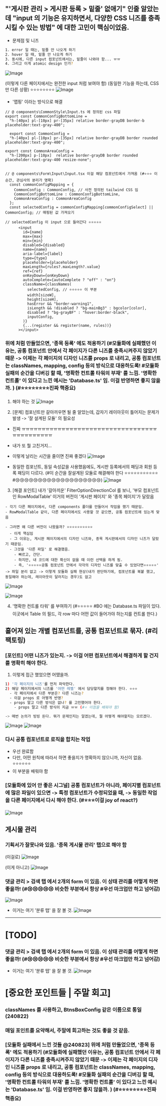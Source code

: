 




## "'게시판 관리 > 게시판 등록 > 밑줄' 없애기" 인줄 알았는데 "input 의 기능은 유지하면서, 다양한 CSS 니즈를 충족시킬 수 있는 방법" 에 대한 고민이 핵심이었음. 

- 문제점 및 니즈 
```bash
1. error 일 때는, 밑줄 안 나오게 하기 
2. hover 일 때, 밑줄 안 나오게 하기
3. 동시에, 다른 input 컴포넌트에서는, 밑줄이 나와야 함... ㅠㅠ 
4. 그리고 이게 atomic design 인가? 
```

![Image](https://i.imgur.com/ls720lF.png)

(이렇게 다른 페이지에서는 완전한 input 처럼 보여야 함)
(동일한 기능을 하는데, CSS만 다른 상황) ⭐⭐⭐⭐⭐⭐⭐⭐ 
![Image](https://i.imgur.com/Pau6GSV.png)



- '맵핑' 이라는 방식으로 해결 
```JSX
// @ components\CommonStyle\Input.ts 에 정의된 css 파일
export const CommonConfigBottomLine =
  "h-[40px] pl-[10px] pr-[35px] relative border-grayDB border-b  placeholder:text-gray-400";

  export const CommonConfig =
  "h-[40px] pl-[10px] pr-[35px] relative border-grayDB border rounded placeholder:text-gray-400";

export const CommonAreaConfig =
  "h-[200px] p-[10px]  relative border-grayDB border rounded placeholder:text-gray-400 resize-none";


// @ components\Form\Input\Input.tsx 이걸 해당 컴포넌트에서 가져옴 (#⭐⭐⭐ 이 순간, 관심사의 분리가 명확)
  const commonConfigMapping = {
    CommonConfig : CommonConfig, // 사전 정의된 tailwind CSS 임
    CommonConfigBottomLine : CommonConfigBottomLine, 
    CommonAreaConfig : CommonAreaConfig
  };
  const selectedConfig = commonConfigMapping[commonConfigSelect] || CommonConfig; // 매핑된 값 가져오기

// selectedConfig 이 input 으로 들어간다 ⭐⭐⭐⭐⭐
      <input
        id={name}
        max={max}
        min={min}
        disabled={disabled}
        name={name}
        aria-label={label}
        type={type}
        placeholder={placeholder}
        maxLength={rules?.maxLength?.value}
        ref={ref}
        onKeyDown={onKeyDown}
        autoComplete={autoComplete ? "off" : "on"}
        className={classNames(
          selectedConfig, // ⭐⭐⭐⭐⭐ 이 부분
          width[sizeW],
          height[sizeH],
          hasError && "border-warning1",
          isLength && !disabled ? "bg-mainBg3" : bgcolor[color],
          disabled ? "bg-grayBF" : "hover:border-black",
          inputConfig,
        )}
        {...(register && register(name, rules))}
      ></input>
```


### 위에 처럼 만들었으면, '종목 등록' 에도 적용하기 (#모듈화에 실패했던 이유는, 공통 컴포넌트 안에서 각 페이지가 다른 니즈를 충족시켜주지 않았기 때문 -> 이제는 각 페이지의 디자인 니즈를 props 로 내리고, 공통 컴포넌트는 classNames, mapping, config 등의 방식으로 대응하도록! #모듈화 실패의 순간을 디버깅 할 때, '명확한 컨트롤 타워의 부재' 를 느낌. '명확한 컨트롤' 이 있다고 느낀 예시는 'Database.ts' 임. 이걸 반영하면 좋지 않을까. ) (#⭐⭐⭐⭐⭐⭐⭐⭐진짜 핵중요)

1. 해야 하는 것 
![Image](https://i.imgur.com/HKfz89c.png)


2. [문제] 컴포넌트만 갈아끼우면 될 줄 알았는데, 갑자기 레이아웃이 틀어지는 문제가 발생 -> '잘 설계된 모듈' 의 필요성 
  - 진짜 ㅠㅠㅠㅠㅠㅠㅠㅠㅠㅠㅠㅠㅠㅠㅠㅠㅠㅠㅠㅠㅠㅠㅠㅠㅠㅠㅠㅠㅠㅠㅠㅠㅠㅠㅠㅠㅠㅠㅠㅠㅠㅠㅠㅠ
  - 내가 또 뭘 고친거지...
  - 이렇게 날리는 시간을 줄이면 진짜 좋겠다 
![Image](https://i.imgur.com/7BZOli4.png)

- 동일한 컴포넌트, 동일 속성값을 사용했음에도, 게시판 등록에서의 패딩과 회원 등록 패딩이 다르다. (#이 순간을 잘설계된 모듈로 해결해야 한다 ⭐⭐⭐⭐⭐⭐⭐⭐⭐⭐⭐ #😢😢😢😢😢😢😢😢😢😢😢😢😢😢😢😢😢😢😢)
![Image](https://i.imgur.com/2vuXsKH.png)

3. [해결 포인트] 내가 '갈아끼운' FilterOptionDirectionCol 를 보니, '부모 컴포넌트인 RowModalTable' 이거의 버전이 '게시판 페이지' 와 '종목 페이지'가 달랐음

```
- 각기 다른 페이지에서, 다른 components 폴더를 만들어서 작업을 했기 때문임. 
- RowModalTable 같이, 다른 페이지에서도 사용할 것 같으면, 공통 컴포넌트에 있는게 맞음 

- 그러면 왜 다른 버전이 나왔을까? ⭐⭐⭐⭐⭐⭐⭐⭐⭐⭐ 
  - 이게 핵심임 
  - 그 이유는, 게시판 페이지에서의 디자인 니즈와, 종목 게시판에서의 디자인 니즈가 달랐기 때문임. 
  - 그것을 '다른 파일' 로 해결했음. 
    - 빠르고, 간단.
    - 하지만, 내 코드에 대한 확신이 없을 때 이런 선택을 하게 됨. 
    - 즉, '⭐⭐⭐⭐⭐공통 컴포넌트 안에서 각각의 디자인 니즈를 맞출 수 있었다면⭐⭐⭐⭐⭐' -> 파일 분리 없고 -> 이렇게 모듈화 실패 현상(내가 판단하기에, 컴포넌트를 복붙 했고, 동일해야 하는데, 레이아웃이 달라지는 경우)도 없고 
```

![Image](https://i.imgur.com/rITt8ub.png)

![Image](https://i.imgur.com/ydrFmdw.png)


4. '명확한 컨트롤 타워' 를 부여하기 (#⭐⭐⭐⭐⭐ #BO 에는 Database.ts 파일이 있다. 이곳에서 Table 의 필드, 각 row 마다 어떤 값이 들어가야 하는지를 컨트롤 한다.)



## 흩어져 있는 개별 컴포넌트를, 공통 컴포넌트로 묶자. (#리팩토링)

### [포인트] 어떤 니즈가 있는지. -> 이걸 어떤 컴포넌트에서 해결하게 할 건지를 명확히 해야 한다. 

1. 이렇게 접근 했었으면 어땠을까.
```bash
1) '각 페이지의 니즈'를 먼저 파악한다. 
2) 해당 페이지에서의 니즈를 '어떤 레벨' 에서 담당할지를 정해야 한다. ⭐⭐⭐ 
  - 각 페이지에서 다른 부분은? 다른 니즈는? 
  - 이걸 props 로 어떻게 반영? 
  - props 말고 다른 방식은 없나? 를 고민했어야 한다. 
    - props 말고 다른 방식이 지금 ㅠㅠ (#⭐ 이점을 배워야 함) 

-> 매번 논의가 빙빙 돈다. 뭐가 문제인지는 알겠는데, 뭘 어떻게 해야할지는 모르겠다.
```
![Image](https://i.imgur.com/LsTqAh4.png)
![Image](https://i.imgur.com/x6j9Y0S.png)


### 다시 공통 컴포넌트로 로직을 합치는 작업 

- 우선 완료함 
- 다만, 어떤 원칙에 따라서 하면 좋을지가 명확하지 않으니까, 자신이 없음. ⭐⭐⭐⭐⭐⭐
- 이 부분을 배워야 함 


### [모듈화에 있어 안 좋은 시그널] 공통 컴포넌트가 아니라, 페이지별 컴포넌트에 많은 파일이 있으면 -> 특정 컴포넌트가 수정되었을 때, -> 동일한 작업을 다른 페이지에서 다시 해야 한다. (#⭐⭐⭐이걸 joy of react?)

![Image](https://i.imgur.com/ZpGO6Nf.png)


## 게시물 관리 

### 기획서가 잘못나와 있음. '종목 게시물 관리' 탭으로 해야 함 

(이걸로)
![Image](https://i.imgur.com/Lon0S3W.png)


(이게 아니고)
![Image](https://i.imgur.com/Kwvt2iY.png)


### 댓글 관리 > 검색 탭 에서 2개의 form 이 있음. 이 상태 관리를 어떻게 하면 좋을까! (#😢😢😢😢😢 비슷한 부분에서 항상 #우선 마크업만 하고 넘어감)

![Image](https://i.imgur.com/NqJKQ8I.png)

- 이거는 여기 '분류 탭' 을 잘 볼 것.
![Image](https://i.imgur.com/yuKI5I5.png)




---

# [TODO]
### 댓글 관리 > 검색 탭 에서 2개의 form 이 있음. 이 상태 관리를 어떻게 하면 좋을까! (#😢😢😢😢😢 비슷한 부분에서 항상 #우선 마크업만 하고 넘어감)
- 이거는 여기 '분류 탭' 을 잘 볼 것.
![Image](https://i.imgur.com/yuKI5I5.png)






# [중요한 포인트들 | 주말 회고] 
### classNames 를 사용하고, BtnsBoxConfig 같은 이름으로 통일 (240822)
### 매일 포인트를 요약해서, 주말에 회고하는 것도 좋을 것 같음. 
### [모듈화 실패에서 느낀 것들 @240823] 위에 처럼 만들었으면, '종목 등록' 에도 적용하기 (#모듈화에 실패했던 이유는, 공통 컴포넌트 안에서 각 페이지가 다른 니즈를 충족시켜주지 않았기 때문 -> 이제는 각 페이지의 디자인 니즈를 props 로 내리고, 공통 컴포넌트는 classNames, mapping, config 등의 방식으로 대응하도록! #모듈화 실패의 순간을 디버깅 할 때, '명확한 컨트롤 타워의 부재' 를 느낌. '명확한 컨트롤' 이 있다고 느낀 예시는 'Database.ts' 임. 이걸 반영하면 좋지 않을까. ) (#⭐⭐⭐⭐⭐⭐⭐⭐진짜 핵중요)